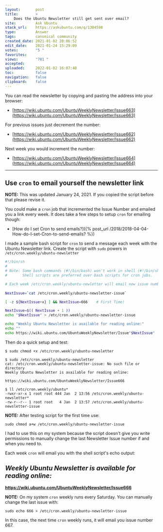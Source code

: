 ```yaml
---
layout:       post
title:        >
    Does the Ubuntu Newsletter still get sent over email?
site:         Ask Ubuntu
stack_url:    https://askubuntu.com/q/1304590
type:         Answer
tags:         canonical community
created_date: 2021-01-02 20:06:52
edit_date:    2021-01-24 15:29:09
votes:        "5 "
favorites:    
views:        "781 "
accepted:     
uploaded:     2022-01-02 16:07:48
toc:          false
navigation:   false
clipboard:    false
---
```


You can read the newsletter by copying and pasting the address into your browser:

- [https://wiki.ubuntu.com/UbuntuWeeklyNewsletter/Issue663](https://wiki.ubuntu.com/UbuntuWeeklyNewsletter/Issue663)

For previous issues just decrement the number:

- [https://wiki.ubuntu.com/UbuntuWeeklyNewsletter/Issue662](https://wiki.ubuntu.com/UbuntuWeeklyNewsletter/Issue662)

Next week you would increment the number:

- [https://wiki.ubuntu.com/UbuntuWeeklyNewsletter/Issue664](https://wiki.ubuntu.com/UbuntuWeeklyNewsletter/Issue664)


----------

## Use `cron` to email yourself the newsletter link

**NOTE:** This was updated January 24, 2021. If you copied the script before that please revise it.

You could make a `cron` job that incremented the Issue Number and emailed you a link every week. It does take a few steps to setup `cron` for emailing though:

- [How do I set Cron to send emails?]({% post_url /2018/2018-04-04-How-do-I-set-Cron-to-send-emails? %})

I made a sample bash script for `cron` to send a message each week with the Ubuntu Newsletter link. Create the script with `sudo` powers in `/etc/cron.weekly/ubuntu-newsletter`

``` bash
#!/bin/sh
# 
# Note: Some bash commands (#!/bin/bash) won't work in shell (#!/bin/sh)
#       Shell scripts are preferred over bash scripts for cron jobs.

# Each week /etc/cron.weekly/ubuntu-newletter will email new issue number
                
NextIssue=`cat /etc/cron.weekly/ubuntu-newsletter-issue`

[ -z ${NextIssue+x} ] && NextIssue=666    # First Time!

NextIssue=$(( NextIssue + 1 ))
echo "$NextIssue" > /etc/cron.weekly/ubuntu-newsletter-issue

echo "Weekly Ubuntu Newsletter is available for reading online:"
echo ""
echo https://wiki.ubuntu.com/UbuntuWeeklyNewsletter/Issue"$NextIssue"
```

Then do a quick setup and test:

``` 
$ sudo chmod +x /etc/cron.weekly/ubuntu-newsletter

$ sudo /etc/cron.weekly/ubuntu-newsletter
cat: /etc/cron.weekly/ubuntu-newsletter-issue: No such file or directory
Weekly Ubuntu Newsletter is available for reading online:

https://wiki.ubuntu.com/UbuntuWeeklyNewsletter/Issue666

$ ll /etc/cron.weekly/ubuntu*
-rwxr-xr-x 1 root root 444 Jan  2 13:56 /etc/cron.weekly/ubuntu-newsletter*
-rw-r--r-- 1 root root   4 Jan  2 13:57 /etc/cron.weekly/ubuntu-newsletter-issue
```
**NOTE:** After testing script for the first time use:

``` 
sudo chmod a+w /etc/cron.weekly/ubuntu-newsletter-issue

```

I had to use this on my system because the script doesn't give you write permissions to manually change the last Newsletter Issue number if and when you need to.

Each week `cron` will email you with the shell script's echo output:

## *Weekly Ubuntu Newsletter is available for reading online:*

**https://wiki.ubuntu.com/UbuntuWeeklyNewsletter/Issue666**

**NOTE:** On my system `cron` weekly runs every Saturday. You can manually change the last issue with:

``` 
sudo echo 666 > /etc/cron.weekly/ubuntu-newsletter-issue

```

In this case, the next time `cron` weekly runs, it will email you issue number 667.
